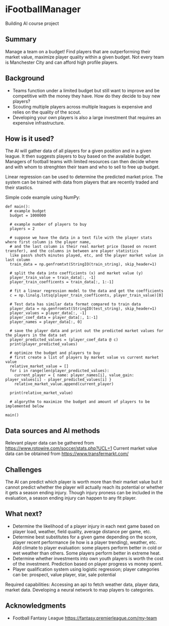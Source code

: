 # iFootballManager

Building AI course project

## Summary

Manage a team on a budget! Find players that are outperforming their market value, maximize player quality within a given budget. Not every team is Manchester City and can afford high profile players.

## Background

* Teams function under a limited budget but still want to improve and be competitive with the money they have. How do they decide to buy new players? 
* Scouting multiple players across multiple leagues is expensive and relies on the quality of the scout. 
* Developing your own players is also a large investment that requires an expensive infrastructure. 

## How is it used?

The AI will gather data of all players for a given position and in a given league. It then suggests players to buy based on the available budget. Managers of football teams with limited resources can then decide where and with whom to strenghten their team and who to sell to free up budget.

Linear regression can be used to determine the predicted market price. The system can be trained with data from players that are recently traded and their stastics. 

Simple code example using NumPy:

```
def main():
  # example budget
  budget = 1000000
  
  # example number of players to buy
  players = 2
  
  # suppose we have the data in a text file with the player stats where first column is the player name, 
  # and the last column is their real market price (based on recent transfer), and the columns in between are player statistics 
  like pass% shot% minutes played, etc, and the player market value in last column
  train_data = np.genfromtxt(StringIO(train_string), skip_header=1)
    
  # split the data into coefficients (x) and market value (y) 
  player_train_value = train_data[:, -1]
  player_train_coefficents = train_data[:, 1:-1]
  
  # fit a linear regression model to the data and get the coefficients
  c = np.linalg.lstsq(player_train_coefficents, player_train_value)[0]

  # Test data has similar data format compared to train data
  player_data = np.genfromtxt(StringIO(test_string), skip_header=1)
  player_values = player_data[:, -1]
  player_coef_data = player_data[:, 1:-1]
  player_names = player_data[:, 0]
  
  # save the player data and print out the predicted market values for the players in the data set
  player_predicted_values = (player_coef_data @ c)
  print(player_predicted_values)
  
  # optimize the budget and players to buy
  # first create a list of players by market value vs current market value 
  relative_market_value = []
  for i in range(len(player_predicted_values):
    current_player = { name: player_names[i], value_gain: player_values[i] - player_predicted_values[i] }
    relative_market_value.append(current_player)
  
  print(relative_market_value)
  
  # algorythm to maximize the budget and amount of players to be implemented below
    
main()
```


## Data sources and AI methods
Relevant player data can be gathered from https://www.rotowire.com/soccer/stats.php?UCL=1 
Current market value data can be obtained from https://www.transfermarkt.com/

## Challenges

The AI can predict which player is worth more than their market value but it cannot predict whether the player will actually reach its potential or whether it gets a season ending injury. Though injury proness can be included in the evaluation, a season ending injury can happen to any fit player. 

## What next?

* Determine the likelihood of a player injury in each next game based on player load, weather, field quality, average distance per game, etc. 
* Determine best substitutes for a given game depending on the score, player recent performance (ie how is a player trending), weather, etc. Add climate to player evaluation: some players perform better in cold or wet weather than others. Some players perform better in extreme heat.
* Determine whether investments into own youth players is worth the cost of the investment. Prediction based on player progress vs money spent. 
* Player qualification system using logistic regression; player categories can be: prospect, value player, star, sale potential

Required capabilities: Accessing an api to fetch weather data, player data, market data. Developing a neural network to map players to categories. 

## Acknowledgments

* Football Fantasy League https://fantasy.premierleague.com/my-team
